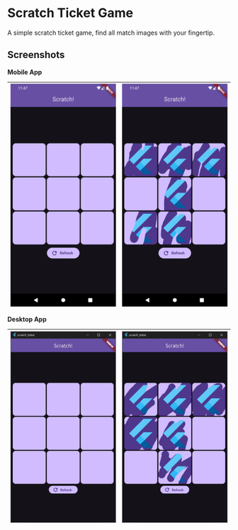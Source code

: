 # Scratch Ticket Game

A simple scratch ticket game, find all match images with your fingertip.

## Screenshots

**Mobile App**

| ![](/screenshots/screenshot01.png) | ![](/screenshots/screenshot02.png) |
| ---------------------------------- | ---------------------------------- |

**Desktop App**

| ![](/screenshots/screenshot03.png) | ![](/screenshots/screenshot04.png) |
| ---------------------------------- | ---------------------------------- |
